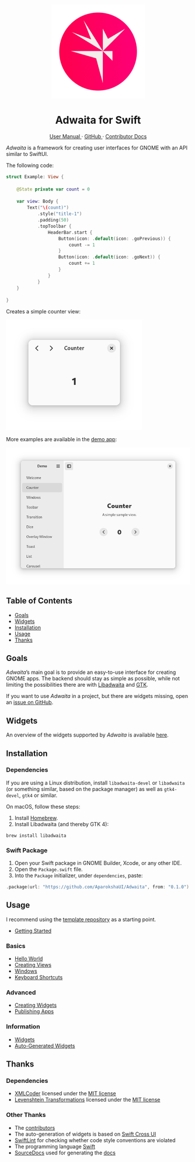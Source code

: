 <p align="center">
  <img width="256" alt="Adwaita Icon" src="Icons/AdwaitaIcon.png">
  <h1 align="center">Adwaita for Swift</h1>
</p>

<p align="center">
  <a href="https://david-swift.gitbook.io/adwaita/">
  User Manual
  </a>
  ·
  <a href="https://github.com/AparokshaUI/Adwaita">
  GitHub
  </a>
  ·
  <a href="Documentation/Reference/README.md">
  Contributor Docs
  </a>
</p>

_Adwaita_ is a framework for creating user interfaces for GNOME with an API similar to SwiftUI.

The following code:

```swift
struct Example: View {

    @State private var count = 0

    var view: Body {
        Text("\(count)")
            .style("title-1")
            .padding(50)
            .topToolbar {
                HeaderBar.start {
                    Button(icon: .default(icon: .goPrevious)) {
                        count -= 1
                    }
                    Button(icon: .default(icon: .goNext)) {
                        count += 1
                    }
                }
            }
    }

}
```

Creates a simple counter view:

![Counter Example][image-1]

More examples are available in the [demo app][1]:

![Demo App][image-2]

## Table of Contents

- [Goals][2]
- [Widgets][3]
- [Installation][4]
- [Usage][5]
- [Thanks][6]

## Goals

_Adwaita_’s main goal is to provide an easy-to-use interface for creating GNOME apps. The backend should stay as simple as possible, while not limiting the possibilities there are with [Libadwaita][7] and [GTK][8].

If you want to use _Adwaita_ in a project, but there are widgets missing, open an [issue on GitHub][9].

## Widgets

An overview of the widgets supported by _Adwaita_ is available [here](user-manual/Information/Widgets.md).

## Installation
### Dependencies
If you are using a Linux distribution, install `libadwaita-devel` or `libadwaita` (or something similar, based on the package manager) as well as `gtk4-devel`, `gtk4` or similar.

On macOS, follow these steps:
1. Install [Homebrew][11].
2. Install Libadwaita (and thereby GTK 4):
```
brew install libadwaita
```

### Swift Package
1. Open your Swift package in GNOME Builder, Xcode, or any other IDE.
2. Open the `Package.swift` file.
3. Into the `Package` initializer, under `dependencies`, paste:
```swift
.package(url: "https://github.com/AparokshaUI/Adwaita", from: "0.1.0")   
```

## Usage

I recommend using the [template repository](https://github.com/AparokshaUI/AdwaitaTemplate) as a starting point.

* [Getting Started][12]

### Basics

* [Hello World][13]
* [Creating Views][14]
* [Windows][15]
* [Keyboard Shortcuts][16]

### Advanced

* [Creating Widgets][17]
* [Publishing Apps](user-manual/Advanced/PublishingApps.md)

### Information

* [Widgets](user-manual/Information/Widgets.md)
* [Auto-Generated Widgets](user-manual/Information/AutoGeneratedWidgets.md)

## Thanks

### Dependencies
- [XMLCoder][18] licensed under the [MIT license][19]
- [Levenshtein Transformations](https://github.com/david-swift/LevenshteinTransformations) licensed under the [MIT license](https://github.com/david-swift/LevenshteinTransformations/blob/main/LICENSE.md)

### Other Thanks
- The [contributors][20]
- The auto-generation of widgets is based on [Swift Cross UI](https://github.com/stackotter/swift-cross-ui)
- [SwiftLint][21] for checking whether code style conventions are violated
- The programming language [Swift][22]
- [SourceDocs][23] used for generating the [docs][24]

[1]:    Tests/
[2]:	#goals
[3]:	#widgets
[4]:	#installation
[5]:	#usage
[6]:	#thanks
[7]:	https://gnome.pages.gitlab.gnome.org/libadwaita/doc/1-latest/index.html
[8]:	https://docs.gtk.org/gtk4/
[9]:	https://github.com/AparokshaUI/Adwaita/issues
[10]:	https://github.com/AparokshaUI/Libadwaita
[11]:	https://brew.sh
[12]:	user-manual/GettingStarted.md
[13]:	user-manual/Basics/HelloWorld.md
[14]:   user-manual/Basics/CreatingViews.md
[15]:   user-manual/Basics/Windows.md
[16]:   user-manual/Basics/KeyboardShortcuts.md
[17]:   user-manual/Advanced/CreatingWidgets.md
[18]:	https://github.com/CoreOffice/XMLCoder
[19]:	https://github.com/CoreOffice/XMLCoder/blob/main/LICENSE
[20]:	Contributors.md
[21]:	https://github.com/realm/SwiftLint
[22]:	https://github.com/apple/swift
[23]:	https://github.com/SourceDocs/SourceDocs
[24]:	Documentation/Reference/README.md

[image-1]: Icons/Screenshot.png
[image-2]: Icons/Demo.png
